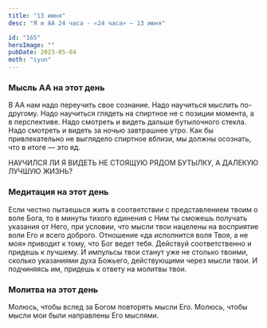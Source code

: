 ```yaml
---
title: "13 июня"
desc: "Я и АА 24 часа - «24 часа» — 13 июня"

id: "165"
heroImage: ""
pubDate: 2023-05-04
moth: "iyun"
---
```


### Мысль АА на этот день

В АА нам надо переучить свое сознание. Надо научиться мыслить по-другому. Надо
научиться глядеть на спиртное не с позиции момента, а в перспективе. Надо
смотреть и видеть дальше бутылочного стекла. Надо смотреть и видеть за ночью
завтрашнее утро. Как бы привлекательно не выглядело спиртное вблизи, мы должны
осознать, что в итоге — это яд.

НАУЧИЛСЯ ЛИ Я ВИДЕТЬ НЕ СТОЯЩУЮ РЯДОМ БУТЫЛКУ, А ДАЛЕКУЮ ЛУЧШУЮ ЖИЗНЬ?

### Медитация на этот день

Если честно пытаешься жить в соответствии с представлением твоим о воле Бога,
то в минуты тихого единения с Ним ты сможешь получать указания от Него, при
условии, что мысли твои нацелены на восприятие воли Его и всего доброго.
Отношение «да исполнится воля Твоя, а не моя» приводит к тому, что Бог ведет
тебя. Действуй соответственно и придешь к лучшему. И импульсы твои станут уже
не столько твоими, сколько указаниями духа Божьего, действующими через мысли
твои. И подчиняясь им, придешь к ответу на молитвы твои.

### Молитва на этот день

Молюсь, чтобы вслед за Богом повторять мысли Его. Молюсь, чтобы мысли мои были
направлены Его мыслями.
